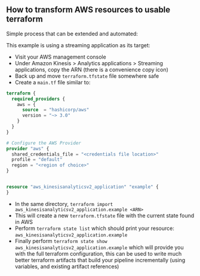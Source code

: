 ## How to transform AWS resources to usable terraform

Simple process that can be extended and automated:

This example is using a streaming application as its target:

 - Visit your AWS management console
 - Under Amazon Kinesis > Analytics applications > Streaming applications, copy the ARN (there is a convenience copy icon)
 - Back up and move `terraform.tfstate` file somewhere safe
 - Create a `main.tf` file similar to:

```terraform
terraform {
  required_providers {
    aws = {
      source  = "hashicorp/aws"
      version = "~> 3.0"
    }
  }
}

# Configure the AWS Provider
provider "aws" {
  shared_credentials_file = "<credentials file location>"
  profile = "default"
  region = "<region of choice>"
}


resource "aws_kinesisanalyticsv2_application" "example" {
}
```
 - In the same directory, `terraform import aws_kinesisanalyticsv2_application.example <ARN>`
 - This will create a new `terraform.tfstate` file with the current state found in AWS
 - Perform `terraform state list` which should print your resource: `aws_kinesisanalyticsv2_application.example`
 - Finally perform `terraform state show aws_kinesisanalyticsv2_application.example` which will provide you with the full terraform configuration, this can be used to write much better terraform artifacts that build your pipeline incrementally (using variables, and existing artifact references)
